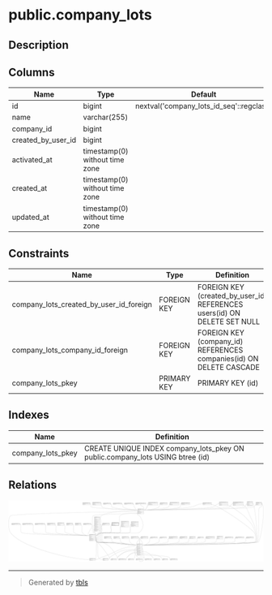 # public.company_lots

## Description

## Columns

| Name               | Type                           | Default                                  | Nullable | Children                              | Parents                                 |
| ------------------ | ------------------------------ | ---------------------------------------- | -------- | ------------------------------------- | --------------------------------------- |
| id                 | bigint                         | nextval('company_lots_id_seq'::regclass) | false    | [public.checkups](public.checkups.md) |                                         |
| name               | varchar(255)                   |                                          | false    |                                       |                                         |
| company_id         | bigint                         |                                          | false    |                                       | [public.companies](public.companies.md) |
| created_by_user_id | bigint                         |                                          | true     |                                       | [public.users](public.users.md)         |
| activated_at       | timestamp(0) without time zone |                                          | true     |                                       |                                         |
| created_at         | timestamp(0) without time zone |                                          | true     |                                       |                                         |
| updated_at         | timestamp(0) without time zone |                                          | true     |                                       |                                         |

## Constraints

| Name                                    | Type        | Definition                                                               |
| --------------------------------------- | ----------- | ------------------------------------------------------------------------ |
| company_lots_created_by_user_id_foreign | FOREIGN KEY | FOREIGN KEY (created_by_user_id) REFERENCES users(id) ON DELETE SET NULL |
| company_lots_company_id_foreign         | FOREIGN KEY | FOREIGN KEY (company_id) REFERENCES companies(id) ON DELETE CASCADE      |
| company_lots_pkey                       | PRIMARY KEY | PRIMARY KEY (id)                                                         |

## Indexes

| Name              | Definition                                                                    |
| ----------------- | ----------------------------------------------------------------------------- |
| company_lots_pkey | CREATE UNIQUE INDEX company_lots_pkey ON public.company_lots USING btree (id) |

## Relations

![er](public.company_lots.svg)

---

> Generated by [tbls](https://github.com/k1LoW/tbls)
